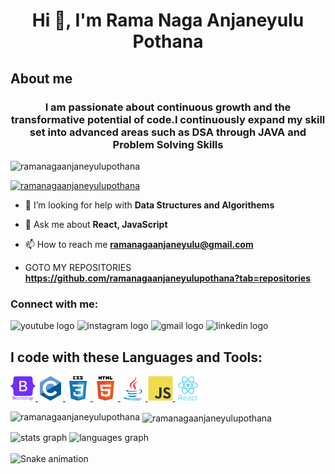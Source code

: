 <h1 align="center">Hi 👋, I'm Rama Naga Anjaneyulu Pothana</h1>
<h2 align="left">About me</h2>
<h3 align="center">I am passionate about continuous growth and the transformative potential of code.I continuously expand my skill set into advanced areas such as DSA through JAVA and Problem Solving Skills</h3>

<p align="left"> <img src="https://ramanagaanjaneyulupothana/ghpvc/?username=ramanagaanjaneyulupothana&label=Profile%20views&color=0e75b6&style=flat" alt="ramanagaanjaneyulupothana" /> </p>

<p align="left"> <a href="https://github.com/ramanagaanjaneyulupothana/github-profile-trophy"><img src="https://github-profile-trophy.vercel.app/?username=ramanagaanjaneyulupothana" alt="ramanagaanjaneyulupothana" /></a> </p>

- 🤝 I’m looking for help with **Data Structures and Algorithems**

- 💬 Ask me about **React, JavaScript**

- 📫 How to reach me **ramanagaanjaneyulu@gmail.com**
- GOTO MY REPOSITORIES **https://github.com/ramanagaanjaneyulupothana?tab=repositories**

<h3 align="left">Connect with me:</h3>
<p align="left">
  <img src="https://img.shields.io/static/v1?message=Youtube&logo=youtube&label=&color=FF0000&logoColor=white&labelColor=&style=for-the-badge" height="35" alt="youtube logo"  />
  <img src="https://img.shields.io/static/v1?message=Instagram&logo=instagram&label=&color=E4405F&logoColor=white&labelColor=&style=for-the-badge" height="35" alt="instagram logo"  />
  <img src="https://img.shields.io/static/v1?message=Gmail&logo=gmail&label=&color=D14836&logoColor=white&labelColor=&style=for-the-badge" height="35" alt="gmail logo"  />
  <img src="https://img.shields.io/static/v1?message=LinkedIn&logo=linkedin&label=&color=0077B5&logoColor=white&labelColor=&style=for-the-badge" height="35" alt="linkedin logo"  />
</p>


<h2 align="left">I code with these Languages and Tools:</h2>

<p align="left"> <a href="https://getbootstrap.com" target="_blank" rel="noreferrer"> <img src="https://raw.githubusercontent.com/devicons/devicon/master/icons/bootstrap/bootstrap-plain-wordmark.svg" alt="bootstrap" width="40" height="40"/> </a> <a href="https://www.cprogramming.com/" target="_blank" rel="noreferrer"> <img src="https://raw.githubusercontent.com/devicons/devicon/master/icons/c/c-original.svg" alt="c" width="40" height="40"/> </a> <a href="https://www.w3schools.com/css/" target="_blank" rel="noreferrer"> <img src="https://raw.githubusercontent.com/devicons/devicon/master/icons/css3/css3-original-wordmark.svg" alt="css3" width="40" height="40"/> </a> <a href="https://www.w3.org/html/" target="_blank" rel="noreferrer"> <img src="https://raw.githubusercontent.com/devicons/devicon/master/icons/html5/html5-original-wordmark.svg" alt="html5" width="40" height="40"/> </a> <a href="https://www.java.com" target="_blank" rel="noreferrer"> <img src="https://raw.githubusercontent.com/devicons/devicon/master/icons/java/java-original.svg" alt="java" width="40" height="40"/> </a> <a href="https://developer.mozilla.org/en-US/docs/Web/JavaScript" target="_blank" rel="noreferrer"> <img src="https://raw.githubusercontent.com/devicons/devicon/master/icons/javascript/javascript-original.svg" alt="javascript" width="40" height="40"/> </a> <a href="https://reactjs.org/" target="_blank" rel="noreferrer"> <img src="https://raw.githubusercontent.com/devicons/devicon/master/icons/react/react-original-wordmark.svg" alt="react" width="40" height="40"/> </a> </p>

<p><img align="left" src="https://github-readme-stats.vercel.app/api/top-langs?username=ramanagaanjaneyulupothana&show_icons=true&locale=en&layout=compact" alt="ramanagaanjaneyulupothana" /></p>

<p>&nbsp;<img align="center" src="https://github-readme-stats.vercel.app/api?username=ramanagaanjaneyulupothana&show_icons=true&locale=en" alt="ramanagaanjaneyulupothana" /></p>

<div align="left">
  <img src="https://github-readme-stats.vercel.app/api?username=ramanagaanjaneyulupothana&hide_title=false&hide_rank=false&show_icons=true&include_all_commits=true&count_private=true&disable_animations=false&theme=dracula&locale=en&hide_border=false" height="150" alt="stats graph"  />
  <img src="https://github-readme-stats.vercel.app/api/top-langs?username=ramanagaanjaneyulupothana&locale=en&hide_title=false&layout=compact&card_width=320&langs_count=5&theme=dracula&hide_border=false" height="150" alt="languages graph"  />
</div>

<br clear="both">

<img src="https://raw.githubusercontent.com/ramanagaanjaneyulupothana/ramanagaanjaneyulupothana/output/snake.svg" alt="Snake animation" />

